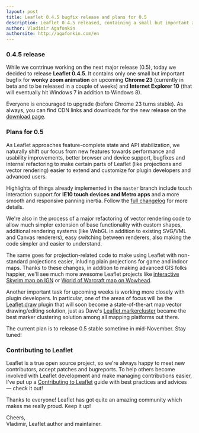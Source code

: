 ```yaml
---
layout: post
title: Leaflet 0.4.5 bugfix release and plans for 0.5
description: Leaflet 0.4.5 released, containing a small but important zoom animation bugfix for upcoming Chrome 23+ (currently beta) and IE10. Work on future 0.5 release goes on!
author: Vladimir Agafonkin
authorsite: http://agafonkin.com/en
---
```


### 0.4.5 release

While we contrinue working on the next major release (0.5), today we decided to release **Leaflet 0.4.5**. It contains only one small but important bugfix for **wonky zoom animation** on upcoming **Chrome 23** (currently in beta and to be released in a couple of weeks) and **Internet Explorer 10** (that will eventually hit Windows 7 in addition to Windows 8).

Everyone is encouraged to upgrade (before Chrome 23 turns stable). As always, you can find CDN links and downloads for the new release on the [download page](../../../download.html).

### Plans for 0.5

As Leaflet approaches feature-complete state and API stabilization, we naturally shift our focus from new features towards performance and usability improvements, better browser and device support, bugfixes and internal refactoring to make certain parts of Leaflet (like projections and vector rendering) easier to extend and customize for plugin developers and advanced users.

Highlights of things already implemented in the `master` branch include touch interaction support for **IE10 touch devices and Metro apps** and a more smooth and responsive panning inertia. Follow the [full changelog](https://github.com/CloudMade/Leaflet/blob/master/CHANGELOG.md) for more details.

We're also in the process of a major refactoring of vector rendering code to allow much simpler extension of base functionality with custom shapes, additional rendering systems (like WebGL in addition to existing SVG/VML and Canvas renderers), easy switching between renderers, also making the code simpler and easier to understand.

The same goes for projection-related code to make using Leaflet with non-standard projections easier, inluding plain projections for game and indoor maps. Thanks to these changes, in addition to making advanced GIS folks happier, we'll see much more awesome Leaflet projects like [interactive Skyrim map on IGN](http://www.ign.com/wikis/the-elder-scrolls-5-skyrim/interactive-maps/Skyrim) or [World of Warcraft map on Wowhead](http://www.wowhead.com/map).

Another important task for upcoming weeks is working more closely with plugin developers. In particular, one of the areas of focus will be the [Leaflet.draw](https://github.com/jacobtoye/Leaflet.draw) plugin that will soon become a state-of-the-art map vector drawing/editing solution, just as Dave's [Leaflet.markercluster](https://github.com/danzel/Leaflet.markercluster) became the best marker clustering solution among all mapping platforms out there.

The current plan is to release 0.5 stable sometime in mid-November. Stay tuned!

### Contributing to Leaflet

Leaflet is a true open source project, so we're always happy to meet new contributors, accept patches and bugreports. To help others become involved with Leaflet development and make managing contributions easier, I've put up a [Contributing to Leaflet](https://github.com/CloudMade/Leaflet/blob/master/CONTRIBUTING.md) guide with best practices and advices &mdash; check it out!

Thanks to everyone! Leaflet has got quite an amazing community which makes me really proud. Keep it up!

Cheers,<br />
Vladimir, Leaflet author and maintainer.
